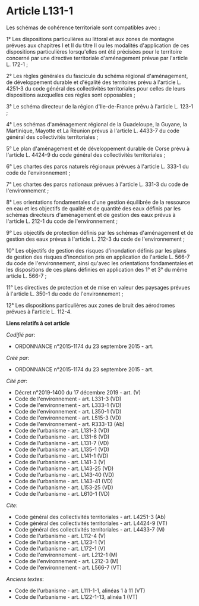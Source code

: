 # Article L131-1

Les schémas de cohérence territoriale sont compatibles avec : 

1° Les dispositions particulières au littoral et aux zones de montagne prévues aux chapitres I et II du titre II ou les
modalités d'application de ces dispositions particulières lorsqu'elles ont été précisées pour le territoire concerné par une
directive territoriale d'aménagement prévue par l'article L. 172-1 ; 

2° Les règles générales du fascicule du schéma régional d'aménagement, de développement durable et d'égalité des territoires
prévu à l'article L. 4251-3 du code général des collectivités territoriales pour celles de leurs dispositions auxquelles ces
règles sont opposables ; 

3° Le schéma directeur de la région d'Ile-de-France prévu à l'article L. 123-1 ; 

4° Les schémas d'aménagement régional de la Guadeloupe, la Guyane, la Martinique, Mayotte et La Réunion prévus à l'article L.
4433-7 du code général des collectivités territoriales ; 

5° Le plan d'aménagement et de développement durable de Corse prévu à l'article L. 4424-9 du code général des collectivités
territoriales ; 

6° Les chartes des parcs naturels régionaux prévues à l'article L. 333-1 du code de l'environnement ; 

7° Les chartes des parcs nationaux prévues à l'article L. 331-3 du code de l'environnement ; 

8° Les orientations fondamentales d'une gestion équilibrée de la ressource en eau et les objectifs de qualité et de quantité
des eaux définis par les schémas directeurs d'aménagement et de gestion des eaux prévus à l'article L. 212-1 du code de
l'environnement ; 

9° Les objectifs de protection définis par les schémas d'aménagement et de gestion des eaux prévus à l'article L. 212-3 du
code de l'environnement ; 

10° Les objectifs de gestion des risques d'inondation définis par les plans de gestion des risques d'inondation pris en
application de l'article L. 566-7 du code de l'environnement, ainsi qu'avec les orientations fondamentales et les
dispositions de ces plans définies en application des 1° et 3° du même article L. 566-7 ; 

11° Les directives de protection et de mise en valeur des paysages prévues à l'article L. 350-1 du code de l'environnement ; 

12° Les dispositions particulières aux zones de bruit des aérodromes prévues à l'article L. 112-4.

**Liens relatifs à cet article**

_Codifié par_:

  - ORDONNANCE n°2015-1174 du 23 septembre 2015 - art.

_Créé par_:

  - ORDONNANCE n°2015-1174 du 23 septembre 2015 - art.

_Cité par_:

  - Décret n°2019-1400 du 17 décembre 2019 - art. (V)
  - Code de l'environnement - art. L331-3 (VD)
  - Code de l'environnement - art. L333-1 (VD)
  - Code de l'environnement - art. L350-1 (VD)
  - Code de l'environnement - art. L515-3 (VD)
  - Code de l'environnement - art. R333-13 (Ab)
  - Code de l'urbanisme - art. L131-3 (VD)
  - Code de l'urbanisme - art. L131-6 (VD)
  - Code de l'urbanisme - art. L131-7 (VD)
  - Code de l'urbanisme - art. L135-1 (VD)
  - Code de l'urbanisme - art. L141-1 (VD)
  - Code de l'urbanisme - art. L141-3 (V)
  - Code de l'urbanisme - art. L143-25 (VD)
  - Code de l'urbanisme - art. L143-40 (VD)
  - Code de l'urbanisme - art. L143-41 (VD)
  - Code de l'urbanisme - art. L153-25 (VD)
  - Code de l'urbanisme - art. L610-1 (VD)

_Cite_:

  - Code général des collectivités territoriales - art. L4251-3 (Ab)
  - Code général des collectivités territoriales - art. L4424-9 (VT)
  - Code général des collectivités territoriales - art. L4433-7 (M)
  - Code de l'urbanisme - art. L112-4 (V)
  - Code de l'urbanisme - art. L123-1 (V)
  - Code de l'urbanisme - art. L172-1 (V)
  - Code de l'environnement - art. L212-1 (M)
  - Code de l'environnement - art. L212-3 (M)
  - Code de l'environnement - art. L566-7 (VT)

_Anciens textes_:

  - Code de l'urbanisme - art. L111-1-1, alinéas 1 à 11 (VT)
  - Code de l'urbanisme - art. L122-1-13, alinéa 1 (VT)
